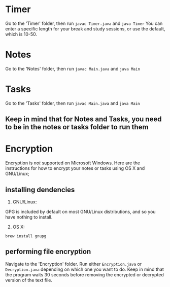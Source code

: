 # Timer
Go to the 'Timer' folder, then run ``javac Timer.java`` and ``java Timer``
You can enter a specific length for your break and study sessions, or use the default, which is 10-50.

# Notes
Go to the 'Notes' folder, then run ``javac Main.java`` and ``java Main``

# Tasks
Go to the 'Tasks' folder, then run ``javac Main.java`` and ``java Main``

## Keep in mind that for Notes and Tasks, you need to be in the notes or tasks folder to run them

# Encryption

Encryption is _not_ supported on Microsoft Windows. Here are the instructions for how
to encrypt your notes or tasks using OS X and GNU/Linux;

## installing dendencies
1. GNU/Linux:


GPG is included by default on most GNU/Linux distributions, and so you have nothing to install.


2. OS X:


```brew install gnupg```

## performing file encryption
Navigate to the 'Encryption' folder. Run either ```Encryption.java``` or
```Decryption.java``` depending on which one you want to do. Keep in mind that the 
program waits 30 seconds before removing the encrypted or decrypted version of the 
text file.
